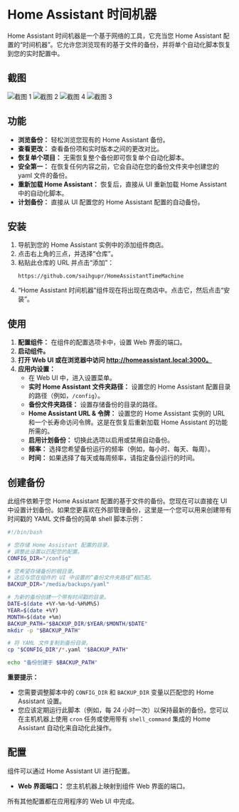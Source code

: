 # Home Assistant 时间机器

Home Assistant 时间机器是一个基于网络的工具，它充当您 Home Assistant 配置的“时间机器”。它允许您浏览现有的基于文件的备份，并将单个自动化脚本恢复到您的实时配置中。

## 截图

![截图 1](https://i.imgur.com/tckqmy8.png)
![截图 2](https://i.imgur.com/KOqjUYD.png)
![截图 4](https://i.imgur.com/GWWwkht.png)
![截图 3](https://i.imgur.com/LbjZobV.png)

## 功能

*   **浏览备份：** 轻松浏览您现有的 Home Assistant 备份。
*   **查看更改：** 查看备份项和实时版本之间的更改对比。
*   **恢复单个项目：** 无需恢复整个备份即可恢复单个自动化脚本。
*   **安全第一：** 在恢复任何内容之前，它会自动在您的备份文件夹中创建您的 yaml 文件的备份。
*   **重新加载 Home Assistant：** 恢复后，直接从 UI 重新加载 Home Assistant 中的自动化脚本。
*   **计划备份：** 直接从 UI 配置您的 Home Assistant 配置的自动备份。

## 安装

1.  导航到您的 Home Assistant 实例中的添加组件商店。
2.  点击右上角的三点，并选择“仓库”。
3.  粘贴此仓库的 URL 并点击“添加”：
    ```
    https://github.com/saihgupr/HomeAssistantTimeMachine
    ```
4.  “Home Assistant 时间机器”组件现在将出现在商店中。点击它，然后点击“安装”。

## 使用

1.  **配置组件：** 在组件的配置选项卡中，设置 Web 界面的端口。
2.  **启动组件。**
3.  **打开 Web UI 或在浏览器中访问 http://homeassistant.local:3000。**
4.  **应用内设置：**
    *   在 Web UI 中，进入设置菜单。
    *   **实时 Home Assistant 文件夹路径：** 设置您的 Home Assistant 配置目录的路径（例如，`/config`）。
    *   **备份文件夹路径：** 设置存储备份的目录的路径。
    *   **Home Assistant URL & 令牌：** 设置您的 Home Assistant 实例的 URL 和一个长寿命访问令牌。这是在恢复后重新加载 Home Assistant 的功能所需的。
    *   **启用计划备份：** 切换此选项以启用或禁用自动备份。
    *   **频率：** 选择您希望备份运行的频率（例如，每小时、每天、每周）。
    *   **时间：** 如果选择了每天或每周频率，请指定备份运行的时间。

## 创建备份

此组件依赖于您 Home Assistant 配置的基于文件的备份。您现在可以直接在 UI 中设置计划备份。如果您更喜欢在外部管理备份，这里是一个您可以用来创建带有时间戳的 YAML 文件备份的简单 shell 脚本示例：

```bash
#!/bin/bash

# 您存储 Home Assistant 配置的目录。
# 调整此设置以匹配您的配置。
CONFIG_DIR="/config"

# 您希望存储备份的根目录。
# 这应与您在组件的 UI 中设置的“备份文件夹路径”相匹配。
BACKUP_DIR="/media/backups/yaml"

# 为新的备份创建一个带有时间戳的目录。
DATE=$(date +%Y-%m-%d-%H%M%S)
YEAR=$(date +%Y)
MONTH=$(date +%m)
BACKUP_PATH="$BACKUP_DIR/$YEAR/$MONTH/$DATE"
mkdir -p "$BACKUP_PATH"

# 将 YAML 文件复制到备份目录。
cp "$CONFIG_DIR"/*.yaml "$BACKUP_PATH"

echo "备份创建于 $BACKUP_PATH"
```

**重要提示：**
*   您需要调整脚本中的 `CONFIG_DIR` 和 `BACKUP_DIR` 变量以匹配您的 Home Assistant 设置。
*   您应该定期运行此脚本（例如，每 24 小时一次）以保持最新的备份。您可以在主机机器上使用 `cron` 任务或使用带有 `shell_command` 集成的 Home Assistant 自动化来自动化此操作。

## 配置

组件可以通过 Home Assistant UI 进行配置。

*   **Web 界面端口：** 您主机机器上映射到组件 Web 界面的端口。

所有其他配置都在应用程序的 Web UI 中完成。